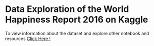 # Data Exploration of the World Happiness Report 2016 on Kaggle

To view information about the dataset and explore other notebook and resources [Click Here !](https://www.kaggle.com/unsdsn/world-happiness)